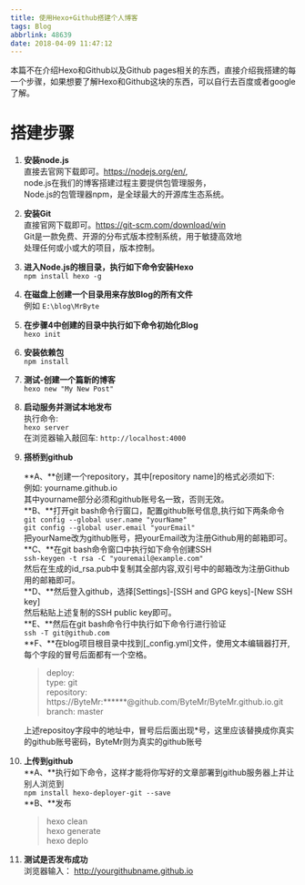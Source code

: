```yaml
---
title: 使用Hexo+Github搭建个人博客
tags: Blog
abbrlink: 48639
date: 2018-04-09 11:47:12
---
```

本篇不在介绍Hexo和Github以及Github pages相关的东西，直接介绍我搭建的每一个步骤，如果想要了解Hexo和Github这块的东西，可以自行去百度或者google了解。

# 搭建步骤 #
1. **安装node.js**  
	直接去官网下载即可。https://nodejs.org/en/,	  
	node.js在我们的博客搭建过程主要提供包管理服务，  
	Node.js的包管理器npm，是全球最大的开源库生态系统。

2. **安装Git**  
	直接官网下载即可。https://git-scm.com/download/win  
	Git是一款免费、开源的分布式版本控制系统，用于敏捷高效地  
	处理任何或小或大的项目，版本控制。

3. **进入Node.js的根目录，执行如下命令安装Hexo**  
`npm install hexo -g`

4. **在磁盘上创建一个目录用来存放Blog的所有文件**  
	例如 `E:\blog\MrByte`

5. **在步骤4中创建的目录中执行如下命令初始化Blog**  
`hexo init`
6. **安装依赖包**  
`npm install`
7. **测试-创建一个篇新的博客**  
`hexo new "My New Post"`
8. **启动服务并测试本地发布**  
执行命令:  
`hexo server`  
在浏览器输入敲回车:	`http://localhost:4000`
9. **搭桥到github**  
	
	**A、**创建一个repository，其中[repository name]的格式必须如下:  
		例如: yourname.github.io  
		其中yourname部分必须和github账号名一致，否则无效。  
	**B、**打开git bash命令行窗口，配置github账号信息,执行如下两条命令  
`git config --global user.name "yourName"`  
`git config --global user.email "yourEmail"`  
把yourName改为github账号，把yourEmail改为注册Github用的邮箱即可。   
	**C、**在git bash命令窗口中执行如下命令创建SSH  
`ssh-keygen -t rsa -C "youremail@example.com"`  
然后在生成的id_rsa.pub中复制其全部内容,双引号中的邮箱改为注册Github用的邮箱即可。  
	**D、**然后登入github，选择[Settings]-[SSH and GPG keys]-[New SSH key]  
		然后粘贴上述复制的SSH public key即可。  
	**E、**然后在git bash命令行中执行如下命令行进行验证  
`ssh -T git@github.com`  
	**F、**在blog项目根目录中找到[_config.yml]文件，使用文本编辑器打开,  
每个字段的冒号后面都有一个空格。 

	> deploy:  
	> type: git  
	> repository: https://ByteMr:******@github.com/ByteMr/ByteMr.github.io.git  
	> branch: master  
	
	上述repositoy字段中的地址中，冒号后后面出现*号，这里应该替换成你真实的github账号密码，ByteMr则为真实的github账号

10. **上传到github**  
	**A、**执行如下命令，这样才能将你写好的文章部署到github服务器上并让别人浏览到  
	`npm install hexo-deployer-git --save`  
	**B、**发布  
	>  hexo clean  
	>  hexo generate  
	>  hexo deplo  
	
11. **测试是否发布成功**  
	浏览器输入：	http://yourgithubname.github.io



